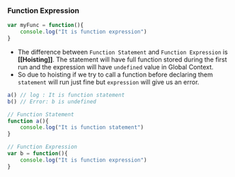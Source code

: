 ### Function Expression
```js
var myFunc = function(){
	console.log("It is function expression")
}
```

- The difference between `Function Statement` and `Function Expression` is **[[Hoisting]]**. The statement will have full function stored during the first run and the expression will have `undefined` value in Global Context.
- So due to hoisting if we try to call a function before declaring them `statement` will run just fine but `expression` will give us an error.
```js
a() // log : It is function statement
b() // Error: b is undefined

// Function Statement 
function a(){
	console.log("It is function statement")
}

// Function Expression 
var b = function(){
	console.log("It is function expression")
}
```